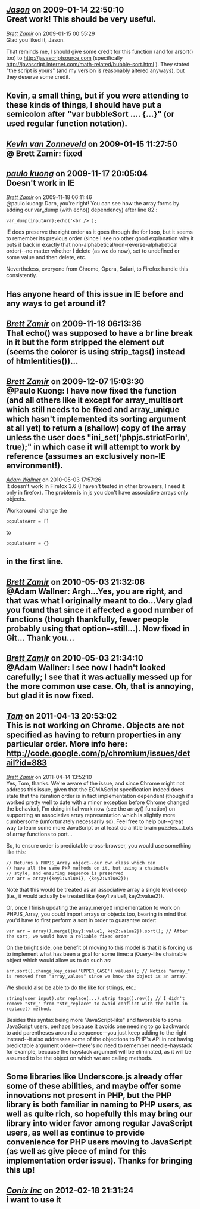 *[Jason]()* on 2009-01-14 22:50:10  
Great work!  This should be very useful.
---------------------------------------
*[Brett Zamir](http://bahai-library.com)* on 2009-01-15 00:55:29  
Glad you liked it, Jason.

That reminds me, I should give some credit for this function (and for arsort() too) to http://javascriptsource.com (specifically http://javascript.internet.com/math-related/bubble-sort.html ). They stated &quot;the script is yours&quot; (and my version is reasonably altered anyways), but they deserve some credit.

Kevin, a small thing, but if you were attending to these kinds of things, I should have put a semicolon after &quot;var bubbleSort .... {...}&quot; (or used regular function notation).
---------------------------------------
*[Kevin van Zonneveld](http://kevin.vanzonneveld.net)* on 2009-01-15 11:27:50  
@ Brett Zamir: fixed
---------------------------------------
*[paulo kuong]()* on 2009-11-17 20:05:04  
Doesn't work in IE
---------------------------------------
*[Brett Zamir](http://brett-zamir.me)* on 2009-11-18 06:11:46  
@paulo kuong: Darn, you're right!  You can see how the array forms by adding our var_dump (with echo() dependency) after line 82 :

```var_dump(inputArr);echo('<br />');```

IE does preserve the right order as it goes through the for loop, but it seems to remember its previous order (since I see no other good explanation why it puts it back in exactly that non-alphabetical/non-reverse-alphabetical order)--no matter whether I delete (as we do now), set to undefined or some value and then delete, etc.

Nevertheless, everyone from Chrome, Opera, Safari, to Firefox handle this consistently.

Has anyone heard of this issue in IE before and any ways to get around it?
---------------------------------------
*[Brett Zamir](http://brett-zamir.me)* on 2009-11-18 06:13:36  
That echo() was supposed to have a br line break in it but the form stripped the element out (seems the colorer is using strip_tags() instead of htmlentities())...
---------------------------------------
*[Brett Zamir](http://brett-zamir.me)* on 2009-12-07 15:03:30  
@Paulo Kuong: I have now fixed the function (and all others like it except for array_multisort which still needs to be fixed and array_unique which hasn't implemented its sorting argument at all yet) to return a (shallow) copy of the array unless the user does "ini_set('phpjs.strictForIn', true);" in which case it will attempt to work by reference (assumes an exclusively non-IE environment!).
---------------------------------------
*[Adam Wallner](http://web2.bitbaro.hu/)* on 2010-05-03 17:57:26  
It doesn't work in Firefox 3.6 (I haven't tested in other browsers, I need it only in firefox). The problem is in js you don't have associative arrays only objects.

Workaround: change the 
```
populateArr = []
```
to
```
populateArr = {}
```
in the first line.
---------------------------------------
*[Brett Zamir](http://brett-zamir.me)* on 2010-05-03 21:32:06  
@Adam Wallner: Argh...Yes, you are right, and that was what I originally meant to do...Very glad you found that since it affected a good number of functions (though thankfully, fewer people probably using that option--still...). Now fixed in Git... Thank you...
---------------------------------------
*[Brett Zamir](http://brett-zamir.me)* on 2010-05-03 21:34:10  
@Adam Wallner: I see now I hadn't looked carefully; I see that it was actually messed up for the more common use case. Oh, that is annoying, but glad it is now fixed.
---------------------------------------
*[Tom](www.binde.lv)* on 2011-04-13 20:53:02  
This is not working on Chrome. Objects are not specified as having to return properties in any particular order.
More info here: http://code.google.com/p/chromium/issues/detail?id=883
---------------------------------------
*[Brett Zamir](http://brett-zamir.me)* on 2011-04-14 13:52:10  
Yes, Tom, thanks. We're aware of the issue, and since Chrome might not address this issue, given that the ECMAScript specification indeed does state that the iteration order is in fact implementation dependent (though it's worked pretty well to date with a minor exception before Chrome changed the behavior), I'm doing initial work now (see the array() function) on supporting an associative array representation which is slightly more cumbersome (unfortunately necessarily so). Feel free to help out--great way to learn some more JavaScript or at least do a little brain puzzles....Lots of array functions to port...

So, to ensure order is predictable cross-browser, you would use something like this:   

```
// Returns a PHPJS_Array object--our own class which can
// have all the same PHP methods on it, but using a chainable 
// style, and ensuring sequence is preserved
var arr = array({key1:value1}, {key2:value2});
```

Note that this would be treated as an associative array a single level deep (i.e., it would actually be treated like {key1:value1, key2:value2}). 

Or, once I finish updating the array_merge() implementation to work on PHPJS_Array, you could import arrays or objects too, bearing in mind that you'd have to first perform a sort in order to guarantee order:

```
var arr = array().merge({key1:value1, key2:value2}).sort(); // After the sort, we would have a reliable fixed order
```

On the bright side, one benefit of moving to this model is that it is forcing us to implement what has been a goal for some time: a jQuery-like chainable object which would allow us to do such as:

```
arr.sort().change_key_case('UPPER_CASE').values(); // Notice "array_" is removed from "array_values" since we know the object is an array.
```

We should also be able to do the like for strings, etc.:

```
string(user_input).str_replace(...).strip_tags().rev(); // I didn't remove "str_" from "str_replace" to avoid conflict with the built-in replace() method.
```

Besides this syntax being more "JavaScript-like" and favorable to some JavaScript users, perhaps because it avoids one needing to go backwards to add parentheses around a sequence--you just keep adding to the right instead--it also addresses some of the objections to PHP's API in not having predictable argument order--there's no need to remember needle-haystack for example, because the haystack argument will be eliminated, as it will be assumed to be the object on which we are calling methods.

Some libraries like Underscore.js already offer some of these abilities, and maybe offer some innovations not present in PHP, but the PHP library is both familiar in naming to PHP users, as well as quite rich, so hopefully this may bring our library into wider favor among regular JavaScript users, as well as continue to provide convenience for PHP users moving to JavaScript (as well as give piece of mind for this implementation order issue). Thanks for bringing this up!
---------------------------------------
*[Conix Inc](www.conixinc.com)* on 2012-02-18 21:31:24  
i want to use it
---------------------------------------

